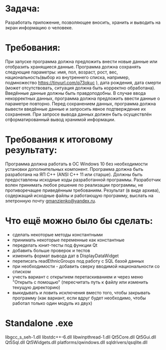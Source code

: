 # Задача:
Разработать приложение, позволяющее вносить, хранить и выводить на экран
информацию о человеке.

# Требования:
При запуске программа должна предложить внести новые данные или отобразить
хранящиеся данные.
Программа должна сохранять следующие параметры: имя, пол, возраст, рост, вес,
национальность(выбор из внутреннего списка, например, подмножество
https://tinyurl.com/q73okuc ), дата рождения,  дата смерти (может отсутствовать,
ситуация должна быть корректно обработана). Введённые данные должны быть правдоподобны.
В случае ввода некорректных данных, программа  должна предложить ввести данные о
параметре повторно. Перед сохранением данных, программа должна вывести введённые
данные и запросить явное подтверждение их сохранения. При запросе вывода данных должен
быть осуществлён отформатированный вывод хранимой информации.

# Требования к итоговому результату:
Программа должна работать в ОС Windows 10 без необходимости установки дополнительных
компонент.
Программа должна быть разработана на ЯП C++ (ANSI C++ 11 или старше).
Должны быть предоставлены исходные коды разработанной программы.
Разработчик волен принимать любое решение по реализации программы, не противоречащее
приведённым требованиям.
Результат (в виде архива), содержащий исходные файлы и работающую программу, выслать
на элетронную почту gmanzienko@yandex.ru.

# Что ещё можно было бы сделать:
- сделать некоторые методы константными
- принимать некоторые переменные как константные
- переделать юнит-тесты под функции Qt
- добавить больше проверок и тестов
- изменить формат вывода дат в DisplayDataWidget
- переписать readEthnicGroups под работу с SQL базой данных
- при необходимости - добавить сверку вводимой национальности со списком
- учесть вариант с открытием перетаскиванием и через меню "Открыть с помощью"
	(пересчитать путь к файлу или изменить текущую директорию)
- выкидывать и ловить исключения вместо того, чтобы закрывать программу (как вариант,
	если вдруг будет необходимо, чтобы работал только один модуль из двух)

# Standalone .exe
libgcc_s_seh-1.dll
libstdc++-6.dll
libwinpthread-1.dll
Qt5Core.dll
Qt5Gui.dll
Qt5Sql.dll
Qt5Widgets.dll
platforms/qwindows.dll
sqldrivers/qsqlite.dll